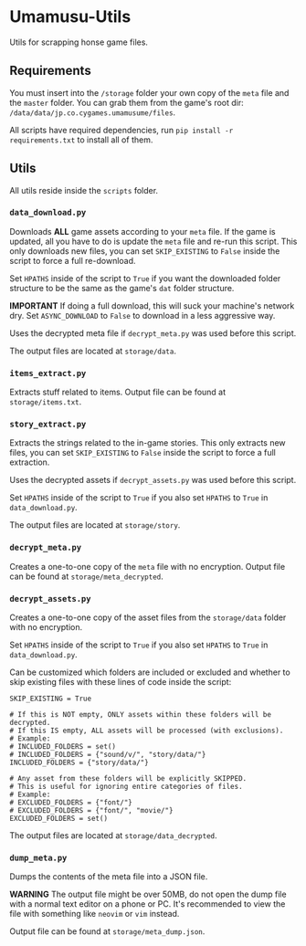 # Umamusu-Utils

Utils for scrapping honse game files.

## Requirements

You must insert into the `/storage` folder your own copy of the `meta` file and the `master` folder.
You can grab them from the game's root dir: `/data/data/jp.co.cygames.umamusume/files`.

All scripts have required dependencies, run `pip install -r requirements.txt` to install all of them.

## Utils

All utils reside inside the `scripts` folder.

### `data_download.py`

Downloads **ALL** game assets according to your `meta` file.
If the game is updated, all you have to do is update the `meta` file and re-run this script.
This only downloads new files, you can set `SKIP_EXISTING` to `False` inside the script to force a full re-download.

Set `HPATHS` inside of the script to `True` if you want the downloaded folder structure to be the same as the game's `dat` folder structure.

**IMPORTANT** If doing a full download, this will suck your machine's network dry.
Set `ASYNC_DOWNLOAD` to `False` to download in a less aggressive way.

Uses the decrypted meta file if `decrypt_meta.py` was used before this script.

The output files are located at `storage/data`.

### `items_extract.py`

Extracts stuff related to items. Output file can be found at `storage/items.txt`.

### `story_extract.py`

Extracts the strings related to the in-game stories.
This only extracts new files, you can set `SKIP_EXISTING` to `False` inside the script to force a full extraction.

Uses the decrypted assets if `decrypt_assets.py` was used before this script.

Set `HPATHS` inside of the script to `True` if you also set `HPATHS` to `True` in `data_download.py`.

The output files are located at `storage/story`.

### `decrypt_meta.py`

Creates a one-to-one copy of the `meta` file with no encryption. Output file can be found at `storage/meta_decrypted`.

### `decrypt_assets.py`

Creates a one-to-one copy of the asset files from the `storage/data` folder with no encryption.

Set `HPATHS` inside of the script to `True` if you also set `HPATHS` to `True` in `data_download.py`.

Can be customized which folders are included or excluded and whether to skip existing files with these lines of code inside the script:

```
SKIP_EXISTING = True

# If this is NOT empty, ONLY assets within these folders will be decrypted.
# If this IS empty, ALL assets will be processed (with exclusions).
# Example:
# INCLUDED_FOLDERS = set()
# INCLUDED_FOLDERS = {"sound/v/", "story/data/"}
INCLUDED_FOLDERS = {"story/data/"}

# Any asset from these folders will be explicitly SKIPPED.
# This is useful for ignoring entire categories of files.
# Example:
# EXCLUDED_FOLDERS = {"font/"}
# EXCLUDED_FOLDERS = {"font/", "movie/"}
EXCLUDED_FOLDERS = set()
```

The output files are located at `storage/data_decrypted`.

### `dump_meta.py`

Dumps the contents of the meta file into a JSON file.

**WARNING** The output file might be over 50MB, do not open the dump file with a normal text editor on a phone or PC.
It's recommended to view the file with something like `neovim` or `vim` instead.

Output file can be found at `storage/meta_dump.json`.
